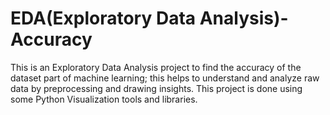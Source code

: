 # EDA(Exploratory Data Analysis)-Accuracy
This is an Exploratory Data Analysis project to find the accuracy of the dataset part of machine learning; this helps to understand and analyze raw data by preprocessing and drawing insights. This project is done using some Python Visualization tools and libraries.
